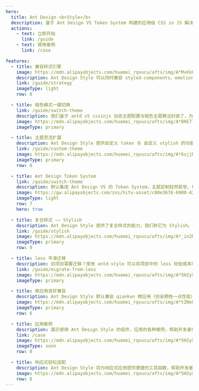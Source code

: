 ```yaml
---
hero:
  title: Ant Design <b>Style</b>
  description: 基于 Ant Design V5 Token System 构建的应用级 CSS in JS 解决方案
  actions:
    - text: 立即开始
      link: /guide
    - text: 使用案例
      link: /case

features:
  - title: 兼容样式引擎
    image: https://mdn.alipayobjects.com/huamei_rqvucu/afts/img/A*MvKkQqXEyfQAAAAAAAAAAAAADoN6AQ/original
    description: Ant Design Style 可以同时兼容 styled-components、emotion-styled 等多种样式引擎，兼具丰富的写法能力
    link: /guide/strategy
    imageType: light
    row: 8

  - title: 暗色模式一键切换
    link: /guide/switch-theme
    description: 我们基于 antd v5 cssinjs 动态主题配置与暗色主题算法封装了，为应用级场景提供易用的亮暗色主题切换能力，使用方式更加简单。
    image: https://mdn.alipayobjects.com/huamei_rqvucu/afts/img/A*8KE7T7l39J0AAAAAAAAAAAAADoN6AQ/original
    imageType: primary

  - title: 主题灵活扩展
    description: Ant Design Style 提供自定义 token 与 自定义 stylish 的功能，当 antd 默认的 token 不能满足样式诉求时，可以灵活扩展出自己的主题体系，并在 CSS in JS 中自由消费。
    link: /guide/custom-theme
    image: https://mdn.alipayobjects.com/huamei_rqvucu/afts/img/A*6sjjRa7lLhAAAAAAAAAAAAAADoN6AQ/original
    imageType: primary
    row: 8

  - title: Ant Design Token System
    link: /guide/switch-theme
    description: 默认集成 Ant Design V5 的 Token System，主题定制轻而易举，token 消费灵活易用
    image: https://gw.alipayobjects.com/zos/hitu-asset/c88e3678-6900-4289-8538-31367c2d30f2/hitu-1609235995955-image.png
    imageType: light
    row: 7
    hero: true

  - title: 复合样式 —— Stylish
    description: Ant Design Style 提供了复合样式的能力，我们称它为 Stylish。Stylish 可以通过组合多个原子 token 来组织形成复杂的交互样式，实现极高的复用度。<quotient> 感觉很熟悉？没错，它和 tailwindcss 的思想高度一致，但 stylish 将会具有更加明确的设计语义，维护也会更加轻松。</quotient>
    link: /guide/stylish
    image: https://mdn.alipayobjects.com/huamei_rqvucu/afts/img/A*_in2RLf5pY8AAAAAAAAAAAAADoN6AQ/original
    imageType: primary
    row: 9

  - title: less 平滑迁移
    description: 旧项目需要迁移？使用 antd-style 可以将项目中的 less 较低成本地迁移到 CSS in JS，并获得更好的用户体验与开发体验。
    link: /guide/migrate-from-less
    image: https://mdn.alipayobjects.com/huamei_rqvucu/afts/img/A*5H2ySLO-X4cAAAAAAAAAAAAADoN6AQ/original
    imageType: primary

  - title: 微应用良好兼容
    description: Ant Design Style 默认兼容 qiankun 微应用（但会牺牲一点性能）。同时并为不需要微应用的使用场景提供性能优化选项。
    image: https://mdn.alipayobjects.com/huamei_rqvucu/afts/img/A*tZNeQIUYx_4AAAAAAAAAAAAADoN6AQ/original
    imageType: primary
    row: 6

  - title: 应用案例
    description: 展示使用 Ant Design Style 的组件、应用的各种案例，帮助开发者快速上手。<quotient> 本文档同样使用 Ant Design Style 构建样式，可以作为静态站点类的参考。</quotient>
    link: /case
    image: https://mdn.alipayobjects.com/huamei_rqvucu/afts/img/A*5H2ySLO-X4cAAAAAAAAAAAAADoN6AQ/original
    imageType: soon
    row: 8

  - title: 响应式轻松适配
    description: Ant Design Style 将为响应式应用提供便捷的工具函数，帮助开发者快速完成响应式主题开发。
    image: https://mdn.alipayobjects.com/huamei_rqvucu/afts/img/A*5H2ySLO-X4cAAAAAAAAAAAAADoN6AQ/original
    row: 6
---
```


